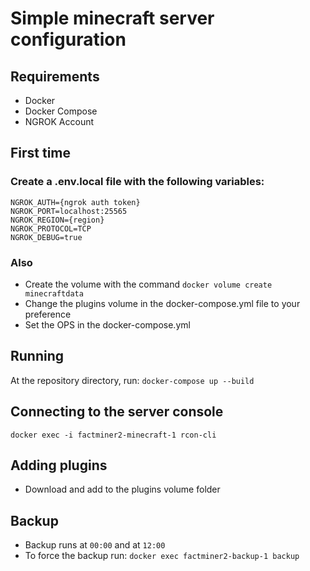 # Simple minecraft server configuration

## Requirements
- Docker
- Docker Compose
- NGROK Account

## First time

### Create a .env.local file with the following variables:
```
NGROK_AUTH={ngrok auth token}
NGROK_PORT=localhost:25565
NGROK_REGION={region}
NGROK_PROTOCOL=TCP
NGROK_DEBUG=true
```
### Also
- Create the volume with the command ```docker volume create minecraftdata```
- Change the plugins volume in the docker-compose.yml file to your preference
- Set the OPS in the docker-compose.yml

## Running
At the repository directory, run:
```docker-compose up --build```

## Connecting to the server console
```docker exec -i factminer2-minecraft-1 rcon-cli```

## Adding plugins
- Download and add to the plugins volume folder

## Backup
- Backup runs at ```00:00``` and at ```12:00```
- To force the backup run:
```docker exec factminer2-backup-1 backup```
